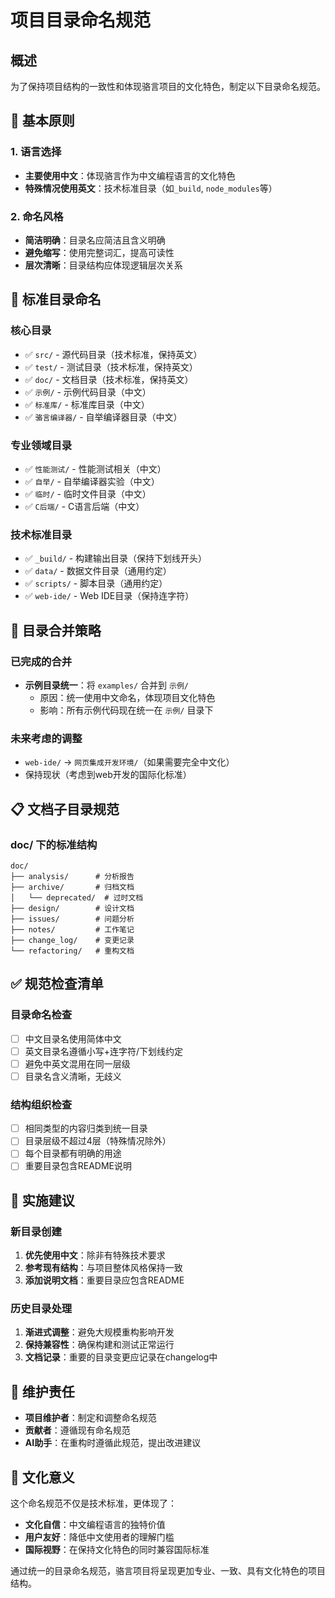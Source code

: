 # 项目目录命名规范

## 概述

为了保持项目结构的一致性和体现骆言项目的文化特色，制定以下目录命名规范。

## 🎯 基本原则

### 1. 语言选择
- **主要使用中文**：体现骆言作为中文编程语言的文化特色
- **特殊情况使用英文**：技术标准目录（如`_build`, `node_modules`等）

### 2. 命名风格
- **简洁明确**：目录名应简洁且含义明确
- **避免缩写**：使用完整词汇，提高可读性
- **层次清晰**：目录结构应体现逻辑层次关系

## 📁 标准目录命名

### 核心目录
- ✅ `src/` - 源代码目录（技术标准，保持英文）
- ✅ `test/` - 测试目录（技术标准，保持英文）
- ✅ `doc/` - 文档目录（技术标准，保持英文）
- ✅ `示例/` - 示例代码目录（中文）
- ✅ `标准库/` - 标准库目录（中文）
- ✅ `骆言编译器/` - 自举编译器目录（中文）

### 专业领域目录
- ✅ `性能测试/` - 性能测试相关（中文）
- ✅ `自举/` - 自举编译器实验（中文）
- ✅ `临时/` - 临时文件目录（中文）
- ✅ `C后端/` - C语言后端（中文）

### 技术标准目录
- ✅ `_build/` - 构建输出目录（保持下划线开头）
- ✅ `data/` - 数据文件目录（通用约定）
- ✅ `scripts/` - 脚本目录（通用约定）
- ✅ `web-ide/` - Web IDE目录（保持连字符）

## 🔄 目录合并策略

### 已完成的合并
- **示例目录统一**：将 `examples/` 合并到 `示例/`
  - 原因：统一使用中文命名，体现项目文化特色
  - 影响：所有示例代码现在统一在 `示例/` 目录下

### 未来考虑的调整
- `web-ide/` → `网页集成开发环境/`（如果需要完全中文化）
- 保持现状（考虑到web开发的国际化标准）

## 📋 文档子目录规范

### doc/ 下的标准结构
```
doc/
├── analysis/      # 分析报告
├── archive/       # 归档文档
│   └── deprecated/  # 过时文档
├── design/        # 设计文档  
├── issues/        # 问题分析
├── notes/         # 工作笔记
├── change_log/    # 变更记录
└── refactoring/   # 重构文档
```

## ✅ 规范检查清单

### 目录命名检查
- [ ] 中文目录名使用简体中文
- [ ] 英文目录名遵循小写+连字符/下划线约定
- [ ] 避免中英文混用在同一层级
- [ ] 目录名含义清晰，无歧义

### 结构组织检查
- [ ] 相同类型的内容归类到统一目录
- [ ] 目录层级不超过4层（特殊情况除外）
- [ ] 每个目录都有明确的用途
- [ ] 重要目录包含README说明

## 🔧 实施建议

### 新目录创建
1. **优先使用中文**：除非有特殊技术要求
2. **参考现有结构**：与项目整体风格保持一致
3. **添加说明文档**：重要目录应包含README

### 历史目录处理
1. **渐进式调整**：避免大规模重构影响开发
2. **保持兼容性**：确保构建和测试正常运行
3. **文档记录**：重要的目录变更应记录在changelog中

## 📝 维护责任

- **项目维护者**：制定和调整命名规范
- **贡献者**：遵循现有命名规范
- **AI助手**：在重构时遵循此规范，提出改进建议

## 🌟 文化意义

这个命名规范不仅是技术标准，更体现了：
- **文化自信**：中文编程语言的独特价值
- **用户友好**：降低中文使用者的理解门槛
- **国际视野**：在保持文化特色的同时兼容国际标准

通过统一的目录命名规范，骆言项目将呈现更加专业、一致、具有文化特色的项目结构。